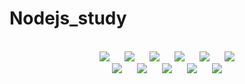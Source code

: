 # Nodejs_study

<p align="center">
 <br/>
 <img src="https://img.shields.io/badge/-Node.js-339933?style=flat&logo=Node.js&logoColor=white" style="height : auto; margin-left : 10px; margin-right : 10px;"/>
 <img src="https://img.shields.io/badge/-JavaScript-F7DF1E?style=flat&logo=JavaScript&logoColor=white" style="height : auto; margin-left : 10px; margin-right : 10px;"//>
 <img src="https://img.shields.io/badge/-HTML-E34F26?style=flat&logo=HTML5&logoColor=white" style="height : auto; margin-left : 10px; margin-right : 10px;"//>
 <img src="https://img.shields.io/badge/-MySQL-4479A1?style=flat&logo=MySQL&logoColor=white" style="height : auto; margin-left : 10px; margin-right : 10px;"//>
 <img src="https://img.shields.io/badge/-PM2-2B037A?style=flat&logo=PM2&logoColor=white" style="height : auto; margin-left : 10px; margin-right : 10px;"//>
 <img src="https://img.shields.io/badge/-npm-CB3837?style=flat&logo=npm&logoColor=white" style="height : auto; margin-left : 10px; margin-right : 10px;"//>
 <br>
 <img src="https://img.shields.io/badge/-Express-000000?style=flat&logo=Express&logoColor=white" style="height : auto; margin-left : 10px; margin-right : 10px;"//>
 <img src="https://img.shields.io/badge/-Ubuntu-E95420?style=flat&logo=Ubuntu&logoColor=white" style="height : auto; margin-left : 10px; margin-right : 10px;"//>
 <img src="https://img.shields.io/badge/-Visual Studio Code-007ACC?style=flat&logo=Visual Studio Code&logoColor=white" style="height : auto; margin-left : 10px; margin-right : 10px;"//>
 <img src="https://img.shields.io/badge/-Amazon AWS-232F3E?style=flat&logo=Amazon AWS&logoColor=white" style="height : auto; margin-left : 10px; margin-right : 10px;"//>
 <img src="https://img.shields.io/badge/-GitHub-181717?style=flat&logo=GitHub&logoColor=white" style="height : auto; margin-left : 10px; margin-right : 10px;"//>
</p>
    
